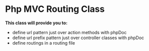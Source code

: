 # Php MVC Routing Class
**This class will provide you to:**
- define url pattern just over action methods with phpDoc
- define url prefix pattern just over controller classes with phpDoc
- define routings in a routing file
